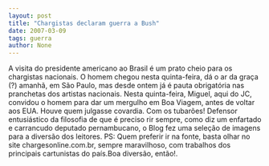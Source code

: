 ```yaml
---
layout: post
title: "Chargistas declaram guerra a Bush"
date: 2007-03-09
tags: guerra
author: None
---
```

A visita do presidente americano ao Brasil é um prato cheio para os chargistas nacionais.
O homem chegou nesta quinta-feira, dá o ar da graça (?) amanhã, em São Paulo, mas desde ontem já é pauta obrigatória nas pranchetas dos artistas nacionais.
Nesta quinta-feira, Miguel, aqui do JC, convidou o homem para dar um mergulho em Boa Viagem, antes de voltar aos EUA. Houve quem julgasse covardia. Com os tubarões!
Defensor entusiástico da filosofia de que é preciso rir sempre, como diz um enfartado e carrancudo deputado pernambucano, o Blog fez&nbsp;uma seleção de imagens para a diversão dos leitores. 
PS: Quem preferir ir na fonte, basta olhar no site chargesonline.com.br, sempre maravilhoso, com trabalhos dos principais cartunistas do país.Boa diversão, então!. 